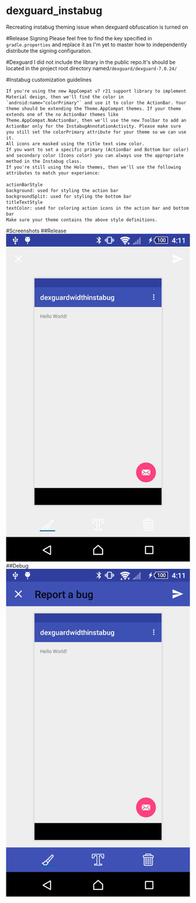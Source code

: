 # dexguard_instabug
Recreating instabug theming issue when dexguard obfuscation is turned on

#Release Signing
Please feel free to find the key specified in `gradle.properties` and replace it as I'm yet to master how to independently distribute the signing configuration.

#Dexguard
I did not include the library in the public repo.It's should be located in the project root directory named`/dexguard/dexguard-7.0.24/`

#Instabug customization guidelines


	If you're using the new AppCompat v7 r21 support library to implement Material design, then we'll find the color in `android:name="colorPrimary"` and use it to color the ActionBar. Your theme should be extending the Theme.AppCompat themes. If your theme extends one of the no ActionBar themes like Theme.AppCompat.NoActionBar, then we'll use the new Toolbar to add an ActionBar only for the InstabugAnnotationActivity. Please make sure you still set the colorPrimary attribute for your theme so we can use it.
	All icons are masked using the title text view color.
	If you want to set a specific primary (ActionBar and Bottom bar color) and secondary color (Icons color) you can always use the appropriate method in the Instabug class.
	If you're still using the Holo themes, then we'll use the following attributes to match your experience:

	actionBarStyle
	background: used for styling the action bar
	backgroundSplit: used for styling the bottom bar
	titleTextStyle
	textColor: used for coloring action icons in the action bar and bottom bar
	Make sure your theme contains the above style definitions.

#Screenshots
##Release
![Release](https://github.com/sl378/dexguard_instabug/blob/master/release.png)
##Debug
![Debug](https://github.com/sl378/dexguard_instabug/blob/master/debug.png)